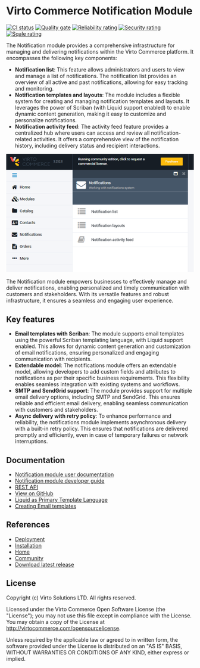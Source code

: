 # Virto Commerce Notification Module

[![CI status](https://github.com/VirtoCommerce/vc-module-notification/workflows/Module%20CI/badge.svg?branch=dev)](https://github.com/VirtoCommerce/vc-module-notification/actions?query=workflow%3A"Module+CI") [![Quality gate](https://sonarcloud.io/api/project_badges/measure?project=VirtoCommerce_vc-module-notification&metric=alert_status&branch=dev)](https://sonarcloud.io/dashboard?id=VirtoCommerce_vc-module-notification) [![Reliability rating](https://sonarcloud.io/api/project_badges/measure?project=VirtoCommerce_vc-module-notification&metric=reliability_rating&branch=dev)](https://sonarcloud.io/dashboard?id=VirtoCommerce_vc-module-notification) [![Security rating](https://sonarcloud.io/api/project_badges/measure?project=VirtoCommerce_vc-module-notification&metric=security_rating&branch=dev)](https://sonarcloud.io/dashboard?id=VirtoCommerce_vc-module-notification) [![Sqale rating](https://sonarcloud.io/api/project_badges/measure?project=VirtoCommerce_vc-module-notification&metric=sqale_rating&branch=dev)](https://sonarcloud.io/dashboard?id=VirtoCommerce_vc-module-notification)

The Notification module provides a comprehensive infrastructure for managing and delivering notifications within the Virto Commerce platform. It encompasses the following key components:

* **Notification list**: This feature allows administrators and users to view and manage a list of notifications. The notification list provides an overview of all active and past notifications, allowing for easy tracking and monitoring.
* **Notification templates and layouts**: The module includes a flexible system for creating and managing notification templates and layouts. It leverages the power of Scriban (with Liquid support enabled) to enable dynamic content generation, making it easy to customize and personalize notifications.
* **Notification activity feed**: The activity feed feature provides a centralized hub where users can access and review all notification-related activities. It offers a comprehensive view of the notification history, including delivery status and recipient interactions.

![Notifications module](docs/media/screen-notifications-module.png)

The Notification module empowers businesses to effectively manage and deliver notifications, enabling personalized and timely communication with customers and stakeholders. With its versatile features and robust infrastructure, it ensures a seamless and engaging user experience.

## Key features

* **Email templates with Scriban**: The module supports email templates using the powerful Scriban templating language, with Liquid support enabled. This allows for dynamic content generation and customization of email notifications, ensuring personalized and engaging communication with recipients.
* **Extendable model**: The notifications module offers an extendable model, allowing developers to add custom fields and attributes to notifications as per their specific business requirements. This flexibility enables seamless integration with existing systems and workflows.
* **SMTP and SendGrid support**: The module provides support for multiple email delivery options, including SMTP and SendGrid. This ensures reliable and efficient email delivery, enabling seamless communication with customers and stakeholders.
* **Async delivery with retry policy**: To enhance performance and reliability, the notifications module implements asynchronous delivery with a built-in retry policy. This ensures that notifications are delivered promptly and efficiently, even in case of temporary failures or network interruptions.


## Documentation

* [Notification module user documentation](https://docs.virtocommerce.org/platform/user-guide/notifications/overview/)
* [Notification module developer guide](https://docs.virtocommerce.org/platform/developer-guide/Fundamentals/Notifications/overview/)
* [REST API](https://virtostart-demo-admin.govirto.com/docs/index.html?urls.primaryName=VirtoCommerce.Notifications)  
* [View on GitHub](https://github.com/VirtoCommerce/vc-module-notification/)
* [Liquid as Primary Template Language](https://community.virtocommerce.com/t/liquid-as-primary-template-language/78)
* [Creating Email templates](https://docs.virtocommerce.org/platform/user-guide/notifications/notification-templates/)

## References

* [Deployment](https://docs.virtocommerce.org/platform/developer-guide/Tutorials-and-How-tos/Tutorials/deploy-module-from-source-code/)
* [Installation](https://docs.virtocommerce.org/platform/user-guide/modules-installation/)
* [Home](https://virtocommerce.com)
* [Community](https://www.virtocommerce.org)
* [Download latest release](https://github.com/VirtoCommerce/vc-module-notification/releases/latest)

## License

Copyright (c) Virto Solutions LTD.  All rights reserved.

Licensed under the Virto Commerce Open Software License (the "License"); you
may not use this file except in compliance with the License. You may
obtain a copy of the License at http://virtocommerce.com/opensourcelicense.

Unless required by the applicable law or agreed to in written form, the software
provided under the License is distributed on an "AS IS" BASIS,
WITHOUT WARRANTIES OR CONDITIONS OF ANY KIND, either express or
implied.
